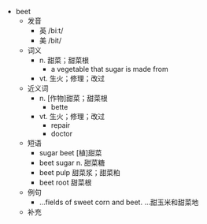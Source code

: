 - beet
  - 发音
    - 英 /biːt/
    - 美 /bit/
  - 词义
    - n. 甜菜；甜菜根
      - a vegetable that sugar is made from
    - vt. 生火；修理；改过
  - 近义词
    - n. [作物]甜菜；甜菜根
      - bette
    - vt. 生火；修理；改过
      - repair
      - doctor
  - 短语
    - sugar beet [植]甜菜
    - beet sugar n. 甜菜糖
    - beet pulp 甜菜浆；甜菜粕
    - beet root 甜菜根
  - 例句
    - ...fields of sweet corn and beet. …甜玉米和甜菜地
  - 补充